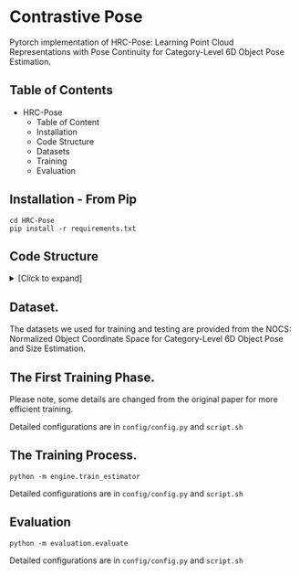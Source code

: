 # Contrastive Pose
Pytorch implementation of HRC-Pose: Learning Point Cloud Representations with Pose Continuity for Category-Level 6D Object Pose Estimation.

## Table of Contents  

- HRC-Pose
  - Table of Content
  - Installation
  - Code Structure
  - Datasets
  - Training
  - Evaluation
    

## Installation - From Pip
```shell
cd HRC-Pose
pip install -r requirements.txt
```
## Code Structure
<details>
  <summary>[Click to expand]</summary>

- **HRC-Pose**
  - **HRC-Pose/backbone**: Some backbone networks used in the first training phase.
  - **HRC-Pose/config**
    - **HRC-Pose/config/common.py**: Some network and datasets settings for experiments.  
  - **HRC-Pose/contrast**
    - **HRC-Pose/contrast/Cont_split_rot.py**: Contrast learning codes for rotation.
    - **HRC-Pose/contrast/Cont_split_trans.py**: Contrast learning codes for translation.
    - **HRC-Pose/contrast/rnc_loss.py**: Contrast learning loss functions.
    - **HRC-Pose/contrast/Rot_3DGC.py**: Backbone networks used for rotation.
    - **HRC-Pose/contrast/utils.py**: Some utilities functions.
  - **HRC-Pose/datasets**
    - **HRC-Pose/datasets/data_augmentation.py**: Data augmentation functions.
    - **HRC-Pose/datasets/load_data_contrastive.py**: Data loading functions for the first training phase.
    - **HRC-Pose/datasets/load_data.py**： Data loading functions for the second training phase.
  - **HRC-Pose/engine**
    - **HRC-Pose/engine/organize_loss.py**: Loss terms for training phase.
    - **HRC-Pose/engine/train_estimator.py**: The training phase.
  - **HRC-Pose/evaluation**
    - **HRC-Pose/evaluation/eval_utils_v1.py**: basic function for evaluation.
    - **HRC-Pose/evaluation/evaluate.py**: evaluation codes to evaluate our model's performance.
    - **HRC-Pose/evaluation/load_data_eval.py**: Data loading functions for the evaluation.
  - **HRC-Pose/losses**
      - **HRC-Pose/losses/fs_net_loss.py**: Loss functions from the FS-Net.
      - **HRC-Pose/losses/geometry_loss.py**: Loss functions from the GPV-Pose.
      - **HRC-Pose/losses/prop_loss.py**: Loss functions from the GPV-Pose.
      - **HRC-Pose/losses/recon_loss.py**: Loss functions from the GPV-Pose.
  - **HRC-Pose/mmcv**: MMCV packages.
  - **HRC-Pose/network**
    - **HRC-Pose/network/fs_net_repo**
        - **HRC-Pose/network/fs_net_repo/FaceRecon.py**: The reconstruction codes from the HS-Pose.
        - **HRC-Pose/network/fs_net_repo/gcn3d.py**: The 3DGCN codes from the HS-Pose.
        - **HRC-Pose/network/fs_net_repo/PoseNet9D.py**: The pose estimation codes.
        - **HRC-Pose/network/fs_net_repo/PoseR.py**: The rotation head codes.
        - **HRC-Pose/network/fs_net_repo/PoseTs.py**: The translation and size heads codes.
        - **HRC-Pose/network/fs_net_repo/PoseTs.py**: The translation and size heads codes.
    - **HRC-Pose/network/Pose_Estimator.py**: The training codes.
  - **HRC-Pose/tools**: Some neccessary functions for point cloud processing. 
</details>

## Dataset.
The datasets we used for training and testing are provided from the NOCS: Normalized Object Coordinate Space for Category-Level 6D Object Pose and Size Estimation. 


## The First Training Phase.
Please note, some details are changed from the original paper for more efficient training. 


Detailed configurations are in `config/config.py` and `script.sh`

## The Training Process.

```shell
python -m engine.train_estimator 
```
Detailed configurations are in `config/config.py` and `script.sh`

## Evaluation
```shell
python -m evaluation.evaluate 
```
Detailed configurations are in `config/config.py` and `script.sh`